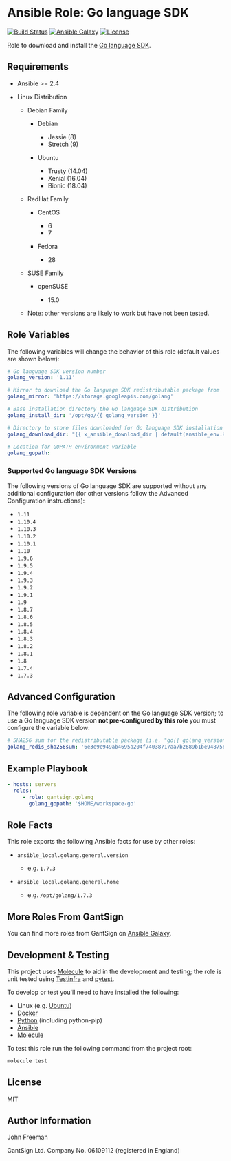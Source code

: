 Ansible Role: Go language SDK
=============================

[![Build Status](https://travis-ci.org/gantsign/ansible-role-golang.svg?branch=master)](https://travis-ci.org/gantsign/ansible-role-golang)
[![Ansible Galaxy](https://img.shields.io/badge/ansible--galaxy-gantsign.golang-blue.svg)](https://galaxy.ansible.com/gantsign/golang)
[![License](https://img.shields.io/badge/license-MIT-blue.svg)](https://raw.githubusercontent.com/gantsign/ansible-role-golang/master/LICENSE)

Role to download and install the [Go language SDK](https://golang.org/).

Requirements
------------

* Ansible >= 2.4

* Linux Distribution

    * Debian Family

        * Debian

            * Jessie (8)
            * Stretch (9)

        * Ubuntu

            * Trusty (14.04)
            * Xenial (16.04)
            * Bionic (18.04)

    * RedHat Family

        * CentOS

            * 6
            * 7

        * Fedora

            * 28

    * SUSE Family

        * openSUSE

            * 15.0

    * Note: other versions are likely to work but have not been tested.

Role Variables
--------------

The following variables will change the behavior of this role (default values
are shown below):

```yaml
# Go language SDK version number
golang_version: '1.11'

# Mirror to download the Go language SDK redistributable package from
golang_mirror: 'https://storage.googleapis.com/golang'

# Base installation directory the Go language SDK distribution
golang_install_dir: '/opt/go/{{ golang_version }}'

# Directory to store files downloaded for Go language SDK installation
golang_download_dir: "{{ x_ansible_download_dir | default(ansible_env.HOME + '/.ansible/tmp/downloads') }}"

# Location for GOPATH environment variable
golang_gopath:
```

### Supported Go language SDK Versions

The following versions of Go language SDK are supported without any additional
configuration (for other versions follow the Advanced Configuration
instructions):

* `1.11`
* `1.10.4`
* `1.10.3`
* `1.10.2`
* `1.10.1`
* `1.10`
* `1.9.6`
* `1.9.5`
* `1.9.4`
* `1.9.3`
* `1.9.2`
* `1.9.1`
* `1.9`
* `1.8.7`
* `1.8.6`
* `1.8.5`
* `1.8.4`
* `1.8.3`
* `1.8.2`
* `1.8.1`
* `1.8`
* `1.7.4`
* `1.7.3`

Advanced Configuration
----------------------

The following role variable is dependent on the Go language SDK version; to use
a Go language SDK version **not pre-configured by this role** you must configure
the variable below:

```yaml
# SHA256 sum for the redistributable package (i.e. "go{{ golang_version }}.linux-amd64.tar.gz")
golang_redis_sha256sum: '6e3e9c949ab4695a204f74038717aa7b2689b1be94875899ac1b3fe42800ff82'
```

Example Playbook
----------------

```yaml
- hosts: servers
  roles:
     - role: gantsign.golang
       golang_gopath: '$HOME/workspace-go'
```

Role Facts
----------

This role exports the following Ansible facts for use by other roles:

* `ansible_local.golang.general.version`

    * e.g. `1.7.3`

* `ansible_local.golang.general.home`

    * e.g. `/opt/golang/1.7.3`

More Roles From GantSign
------------------------

You can find more roles from GantSign on
[Ansible Galaxy](https://galaxy.ansible.com/gantsign).

Development & Testing
---------------------

This project uses [Molecule](http://molecule.readthedocs.io/) to aid in the
development and testing; the role is unit tested using
[Testinfra](http://testinfra.readthedocs.io/) and
[pytest](http://docs.pytest.org/).

To develop or test you'll need to have installed the following:

* Linux (e.g. [Ubuntu](http://www.ubuntu.com/))
* [Docker](https://www.docker.com/)
* [Python](https://www.python.org/) (including python-pip)
* [Ansible](https://www.ansible.com/)
* [Molecule](http://molecule.readthedocs.io/)

To test this role run the following command from the project root:

```bash
molecule test
```

License
-------

MIT

Author Information
------------------

John Freeman

GantSign Ltd.
Company No. 06109112 (registered in England)

